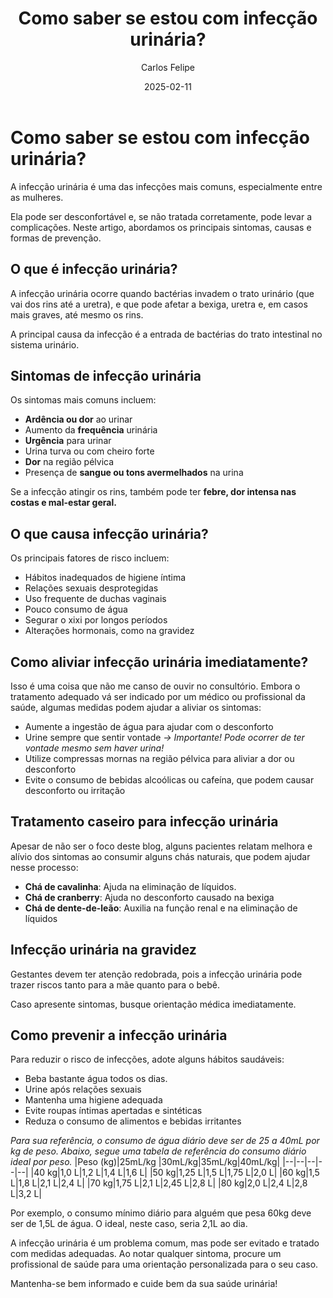 ﻿---
title: 'Como saber se estou com infecção urinária?' 
date: '2025-02-11' 
excerpt: 'Como saber se estou com infecção urinária: sintomas, causas e como melhorar.' 
author: 'Carlos Felipe' 
image: 'https://images.pexels.com/photos/7298905/pexels-photo-7298905.jpeg?auto=compress&cs=tinysrgb&w=1260&h=750&dpr=1'
---

# Como saber se estou com infecção urinária?

A infecção urinária é uma das infecções mais comuns, especialmente entre as mulheres. 

Ela pode ser desconfortável e, se não tratada corretamente, pode levar a complicações. Neste artigo, abordamos os principais sintomas, causas e formas de prevenção.

## O que é infecção urinária?

A infecção urinária ocorre quando bactérias invadem o trato urinário (que vai dos rins até a uretra), e que pode afetar a bexiga, uretra e, em casos mais graves, até mesmo os rins. 

A principal causa da infecção é a entrada de bactérias do trato intestinal no sistema urinário.

## Sintomas de infecção urinária

Os sintomas mais comuns incluem:

-   **Ardência ou dor** ao urinar
-   Aumento da **frequência** urinária
-   **Urgência** para urinar
-   Urina turva ou com cheiro forte
-   **Dor** na região pélvica
-   Presença de **sangue ou tons avermelhados** na urina

Se a infecção atingir os rins, também pode ter **febre, dor intensa nas costas e mal-estar geral.**

## O que causa infecção urinária?

Os principais fatores de risco incluem:

-   Hábitos inadequados de higiene íntima
-   Relações sexuais desprotegidas
-   Uso frequente de duchas vaginais
-   Pouco consumo de água
-   Segurar o xixi por longos períodos
-   Alterações hormonais, como na gravidez

## Como aliviar infecção urinária imediatamente?

Isso é uma coisa que não me canso de ouvir no consultório. Embora o tratamento adequado vá ser indicado por um médico ou profissional da saúde, algumas medidas podem ajudar a aliviar os sintomas:

-   Aumente a ingestão de água para ajudar com o desconforto
-   Urine sempre que sentir vontade *-> Importante! Pode ocorrer de ter vontade mesmo sem haver urina!*
-   Utilize compressas mornas na região pélvica para aliviar a dor ou desconforto
-   Evite o consumo de bebidas alcoólicas ou cafeína, que podem causar desconforto ou irritação

## Tratamento caseiro para infecção urinária

Apesar de não ser o foco deste blog, alguns pacientes relatam melhora e alívio dos sintomas ao consumir alguns chás naturais, que podem ajudar nesse processo:

-   **Chá de cavalinha**: Ajuda na eliminação de líquidos.
-   **Chá de cranberry**: Ajuda no desconforto causado na bexiga
-   **Chá de dente-de-leão**: Auxilia na função renal e na eliminação de líquidos

## Infecção urinária na gravidez

Gestantes devem ter atenção redobrada, pois a infecção urinária pode trazer riscos tanto para a mãe quanto para o bebê. 

Caso apresente sintomas, busque orientação médica imediatamente.

## Como prevenir a infecção urinária

Para reduzir o risco de infecções, adote alguns hábitos saudáveis:

-   Beba bastante água todos os dias.
-   Urine após relações sexuais
-   Mantenha uma higiene adequada
-   Evite roupas íntimas apertadas e sintéticas
-   Reduza o consumo de alimentos e bebidas irritantes

*Para sua referência, o consumo de água diário deve ser de 25 a 40mL por kg de peso. Abaixo, segue uma tabela de referência do consumo diário ideal por peso.*
|Peso (kg)|25mL/kg |30mL/kg|35mL/kg|40mL/kg|
|--|--|--|--|--|
|40 kg|1,0 L|1,2 L|1,4 L|1,6 L|
|50 kg|1,25 L|1,5 L|1,75 L|2,0 L|
|60 kg|1,5 L|1,8 L|2,1 L|2,4 L|
|70 kg|1,75 L|2,1 L|2,45 L|2,8 L|
|80 kg|2,0 L|2,4 L|2,8 L|3,2 L|

Por exemplo, o consumo mínimo diário para alguém que pesa 60kg deve ser de 1,5L de água. O ideal, neste caso, seria 2,1L ao dia.

A infecção urinária é um problema comum, mas pode ser evitado e tratado com medidas adequadas. Ao notar qualquer sintoma, procure um profissional de saúde para uma orientação personalizada para o seu caso.

Mantenha-se bem informado e cuide bem da sua saúde urinária!
